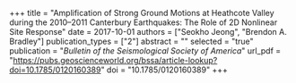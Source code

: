 +++
title = "Amplification of Strong Ground Motions at Heathcote Valley during the 2010–2011 Canterbury Earthquakes: The Role of 2D Nonlinear Site Response"
date = 2017-10-01
authors = ["Seokho Jeong", "Brendon A. Bradley"]
publication_types = ["2"]
abstract = ""
selected = "true"
publication = "*Bulletin of the Seismological Society of America*"
url_pdf = "https://pubs.geoscienceworld.org/bssa/article-lookup?doi=10.1785/0120160389"
doi = "10.1785/0120160389"
+++

